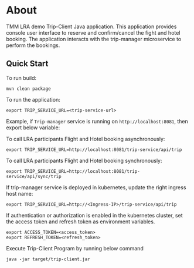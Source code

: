 # About
TMM LRA demo Trip-Client Java application. This application provides console user interface to reserve and confirm/cancel the fight and hotel booking.
The application interacts with the trip-manager microservice to perform the bookings.

## Quick Start
To run build:

```
mvn clean package
```

To run the application:
```
export TRIP_SERVICE_URL=<trip-service-url>
```
Example, if `Trip-manager` service is running on `http://localhost:8081`, then export below variable:

To call LRA participants Flight and Hotel booking asynchronously:
```
export TRIP_SERVICE_URL=http://localhost:8081/trip-service/api/trip
```
To call LRA participants Flight and Hotel booking synchronously:
```
export TRIP_SERVICE_URL=http://localhost:8081/trip-service/api/sync/trip
```
If trip-manager service is deployed in kubernetes, update the right ingress host name:
```
export TRIP_SERVICE_URL=http://<Ingress-IP>/trip-service/api/trip
```
If authentication or authorization is enabled in the kubernetes cluster, set the access token and refresh token as environment variables.
```
export ACCESS_TOKEN=<access_token>
export REFRESH_TOKEN=<refresh_token>
```
Execute Trip-Client Program by running below command
```
java -jar target/trip-client.jar
```